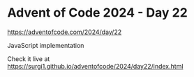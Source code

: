 # Advent of Code 2024 - Day 22

https://adventofcode.com/2024/day/22

JavaScript implementation

Check it live at https://surgi1.github.io/adventofcode/2024/day22/index.html